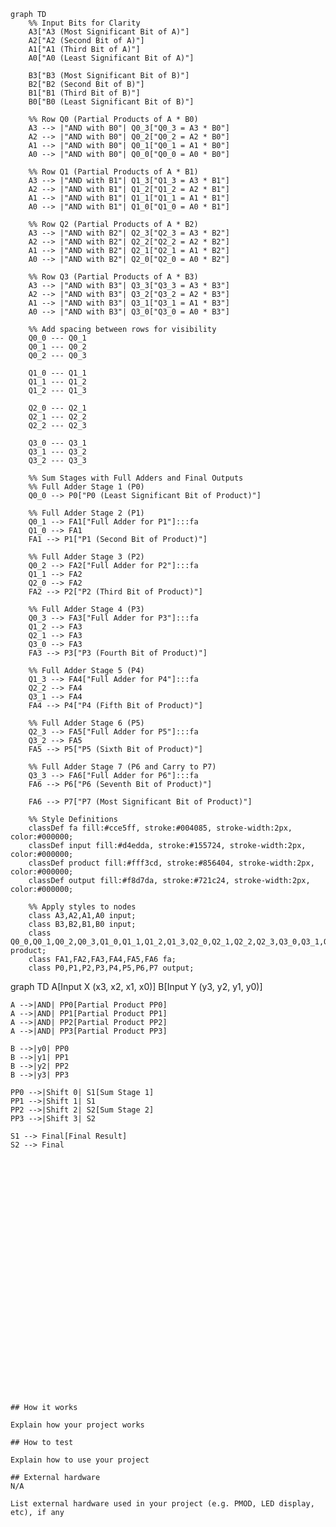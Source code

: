 <!---

This file is used to generate your project datasheet. Please fill in the information below and delete any unused
sections.

You can also include images in this folder and reference them in the markdown. Each image must be less than
512 kb in size, and the combined size of all images must be less than 1 MB.
-->




```mermaid
graph TD
    %% Input Bits for Clarity
    A3["A3 (Most Significant Bit of A)"]
    A2["A2 (Second Bit of A)"]
    A1["A1 (Third Bit of A)"]
    A0["A0 (Least Significant Bit of A)"]

    B3["B3 (Most Significant Bit of B)"]
    B2["B2 (Second Bit of B)"]
    B1["B1 (Third Bit of B)"]
    B0["B0 (Least Significant Bit of B)"]

    %% Row Q0 (Partial Products of A * B0)
    A3 --> |"AND with B0"| Q0_3["Q0_3 = A3 * B0"]
    A2 --> |"AND with B0"| Q0_2["Q0_2 = A2 * B0"]
    A1 --> |"AND with B0"| Q0_1["Q0_1 = A1 * B0"]
    A0 --> |"AND with B0"| Q0_0["Q0_0 = A0 * B0"]

    %% Row Q1 (Partial Products of A * B1)
    A3 --> |"AND with B1"| Q1_3["Q1_3 = A3 * B1"]
    A2 --> |"AND with B1"| Q1_2["Q1_2 = A2 * B1"]
    A1 --> |"AND with B1"| Q1_1["Q1_1 = A1 * B1"]
    A0 --> |"AND with B1"| Q1_0["Q1_0 = A0 * B1"]

    %% Row Q2 (Partial Products of A * B2)
    A3 --> |"AND with B2"| Q2_3["Q2_3 = A3 * B2"]
    A2 --> |"AND with B2"| Q2_2["Q2_2 = A2 * B2"]
    A1 --> |"AND with B2"| Q2_1["Q2_1 = A1 * B2"]
    A0 --> |"AND with B2"| Q2_0["Q2_0 = A0 * B2"]

    %% Row Q3 (Partial Products of A * B3)
    A3 --> |"AND with B3"| Q3_3["Q3_3 = A3 * B3"]
    A2 --> |"AND with B3"| Q3_2["Q3_2 = A2 * B3"]
    A1 --> |"AND with B3"| Q3_1["Q3_1 = A1 * B3"]
    A0 --> |"AND with B3"| Q3_0["Q3_0 = A0 * B3"]

    %% Add spacing between rows for visibility
    Q0_0 --- Q0_1
    Q0_1 --- Q0_2
    Q0_2 --- Q0_3

    Q1_0 --- Q1_1
    Q1_1 --- Q1_2
    Q1_2 --- Q1_3

    Q2_0 --- Q2_1
    Q2_1 --- Q2_2
    Q2_2 --- Q2_3

    Q3_0 --- Q3_1
    Q3_1 --- Q3_2
    Q3_2 --- Q3_3

    %% Sum Stages with Full Adders and Final Outputs
    %% Full Adder Stage 1 (P0)
    Q0_0 --> P0["P0 (Least Significant Bit of Product)"]

    %% Full Adder Stage 2 (P1)
    Q0_1 --> FA1["Full Adder for P1"]:::fa
    Q1_0 --> FA1
    FA1 --> P1["P1 (Second Bit of Product)"]

    %% Full Adder Stage 3 (P2)
    Q0_2 --> FA2["Full Adder for P2"]:::fa
    Q1_1 --> FA2
    Q2_0 --> FA2
    FA2 --> P2["P2 (Third Bit of Product)"]

    %% Full Adder Stage 4 (P3)
    Q0_3 --> FA3["Full Adder for P3"]:::fa
    Q1_2 --> FA3
    Q2_1 --> FA3
    Q3_0 --> FA3
    FA3 --> P3["P3 (Fourth Bit of Product)"]

    %% Full Adder Stage 5 (P4)
    Q1_3 --> FA4["Full Adder for P4"]:::fa
    Q2_2 --> FA4
    Q3_1 --> FA4
    FA4 --> P4["P4 (Fifth Bit of Product)"]

    %% Full Adder Stage 6 (P5)
    Q2_3 --> FA5["Full Adder for P5"]:::fa
    Q3_2 --> FA5
    FA5 --> P5["P5 (Sixth Bit of Product)"]

    %% Full Adder Stage 7 (P6 and Carry to P7)
    Q3_3 --> FA6["Full Adder for P6"]:::fa
    FA6 --> P6["P6 (Seventh Bit of Product)"]

    FA6 --> P7["P7 (Most Significant Bit of Product)"]

    %% Style Definitions
    classDef fa fill:#cce5ff, stroke:#004085, stroke-width:2px, color:#000000;
    classDef input fill:#d4edda, stroke:#155724, stroke-width:2px, color:#000000;
    classDef product fill:#fff3cd, stroke:#856404, stroke-width:2px, color:#000000;
    classDef output fill:#f8d7da, stroke:#721c24, stroke-width:2px, color:#000000;

    %% Apply styles to nodes
    class A3,A2,A1,A0 input;
    class B3,B2,B1,B0 input;
    class Q0_0,Q0_1,Q0_2,Q0_3,Q1_0,Q1_1,Q1_2,Q1_3,Q2_0,Q2_1,Q2_2,Q2_3,Q3_0,Q3_1,Q3_2,Q3_3 product;
    class FA1,FA2,FA3,FA4,FA5,FA6 fa;
    class P0,P1,P2,P3,P4,P5,P6,P7 output;
```




















graph TD
    A[Input X (x3, x2, x1, x0)] 
    B[Input Y (y3, y2, y1, y0)]
    
    A -->|AND| PP0[Partial Product PP0]
    A -->|AND| PP1[Partial Product PP1]
    A -->|AND| PP2[Partial Product PP2]
    A -->|AND| PP3[Partial Product PP3]
    
    B -->|y0| PP0
    B -->|y1| PP1
    B -->|y2| PP2
    B -->|y3| PP3
    
    PP0 -->|Shift 0| S1[Sum Stage 1]
    PP1 -->|Shift 1| S1
    PP2 -->|Shift 2| S2[Sum Stage 2]
    PP3 -->|Shift 3| S2
    
    S1 --> Final[Final Result]
    S2 --> Final



```




























## How it works

Explain how your project works

## How to test

Explain how to use your project

## External hardware
N/A

List external hardware used in your project (e.g. PMOD, LED display, etc), if any
